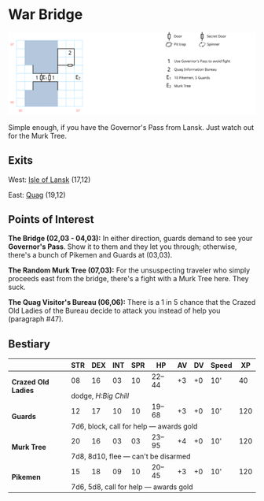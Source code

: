 # War Bridge

[![map](war-bridge.svg)](war-bridge.svg)

Simple enough, if you have the Governor's Pass from Lansk. Just watch out for the Murk Tree.

## Exits

West: [Isle of Lansk](dilmun.md) (17,12)

East: [Quag](dilmun.md) (19,12)

## Points of Interest

**The Bridge (02,03 - 04,03):** In either direction, guards demand to see your **Governor's Pass**. Show it to them and they let you through; otherwise, there's a bunch of Pikemen and Guards at (03,03).

**The Random Murk Tree (07,03):** For the unsuspecting traveler who simply proceeds east from the bridge, there's a fight with a Murk Tree here. They suck.

**The Quag Visitor's Bureau (06,06):** There is a 1 in 5 chance that the Crazed Old Ladies of the Bureau decide to attack you instead of help you (paragraph #47).

## Bestiary

<table>
  <thead>
    <tr>
      <th></th>
      <th>STR</th>
      <th>DEX</th>
      <th>INT</th>
      <th>SPR</th>
      <th>HP</th>
      <th>AV</th>
      <th>DV</th>
      <th>Speed</th>
      <th>XP</th>
    </tr>
  </thead>
  <tbody>
    <tr>
      <td rowspan=2><b>Crazed Old Ladies</b></td>
      <td class="c">08</td>
      <td class="c">16</td>
      <td class="c">03</td>
      <td class="c">10</td>
      <td class="c">22&ndash;44</td>
      <td class="c">+3</td>
      <td class="c">+0</td>
      <td class="c">10'</td>
      <td class="c">40</td>
    </tr><tr>
      <td colspan=9>dodge, <i>H:Big Chill</i></td>
    </tr><tr>
      <td rowspan=2><b>Guards</b></td>
      <td class="c">12</td>
      <td class="c">17</td>
      <td class="c">10</td>
      <td class="c">10</td>
      <td class="c">19&ndash;68</td>
      <td class="c">+3</td>
      <td class="c">+0</td>
      <td class="c">10'</td>
      <td class="c">120</td>
    </tr><tr>
      <td colspan=9>7d6, block, call for help — awards gold</td>
    </tr><tr>
      <td rowspan=2><b>Murk Tree</b></td>
      <td class="c">20</td>
      <td class="c">16</td>
      <td class="c">03</td>
      <td class="c">03</td>
      <td class="c">23&ndash;95</td>
      <td class="c">+4</td>
      <td class="c">+0</td>
      <td class="c">10'</td>
      <td class="c">120</td>
    </tr><tr>
      <td colspan=9>7d8, 8d10, flee — can't be disarmed</td>
    </tr><tr>
      <td rowspan=2><b>Pikemen</b></td>
      <td class="c">15</td>
      <td class="c">18</td>
      <td class="c">09</td>
      <td class="c">10</td>
      <td class="c">20&ndash;45</td>
      <td class="c">+3</td>
      <td class="c">+0</td>
      <td class="c">10'</td>
      <td class="c">120</td>
    </tr><tr>
      <td colspan=9>7d6, 5d8, call for help — awards gold</td>
    </tr>
  </tbody>
</table>

